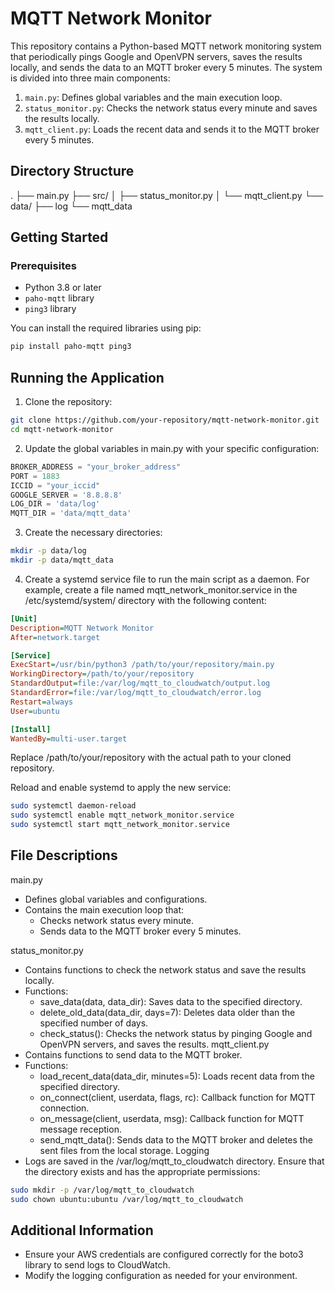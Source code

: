 # MQTT Network Monitor

This repository contains a Python-based MQTT network monitoring system that periodically pings Google and OpenVPN servers, saves the results locally, and sends the data to an MQTT broker every 5 minutes. The system is divided into three main components:

1. `main.py`: Defines global variables and the main execution loop.
2. `status_monitor.py`: Checks the network status every minute and saves the results locally.
3. `mqtt_client.py`: Loads the recent data and sends it to the MQTT broker every 5 minutes.

## Directory Structure

.
├── main.py
├── src/
│   ├── status_monitor.py
│   └── mqtt_client.py
└── data/
    ├── log
    └── mqtt_data

## Getting Started

### Prerequisites

- Python 3.8 or later
- `paho-mqtt` library
- `ping3` library

You can install the required libraries using pip:
```sh
pip install paho-mqtt ping3
```

## Running the Application

1. Clone the repository:

```sh
git clone https://github.com/your-repository/mqtt-network-monitor.git
cd mqtt-network-monitor
```

2. Update the global variables in main.py with your specific configuration:
```python
BROKER_ADDRESS = "your_broker_address"
PORT = 1883
ICCID = "your_iccid"
GOOGLE_SERVER = '8.8.8.8'
LOG_DIR = 'data/log'
MQTT_DIR = 'data/mqtt_data'
```

3. Create the necessary directories:
```sh
mkdir -p data/log
mkdir -p data/mqtt_data
```

4. Create a systemd service file to run the main script as a daemon. For example, create a file named mqtt_network_monitor.service in the /etc/systemd/system/ directory with the following content:

```ini
[Unit]
Description=MQTT Network Monitor
After=network.target

[Service]
ExecStart=/usr/bin/python3 /path/to/your/repository/main.py
WorkingDirectory=/path/to/your/repository
StandardOutput=file:/var/log/mqtt_to_cloudwatch/output.log
StandardError=file:/var/log/mqtt_to_cloudwatch/error.log
Restart=always
User=ubuntu

[Install]
WantedBy=multi-user.target
```

Replace /path/to/your/repository with the actual path to your cloned repository.

Reload and enable systemd to apply the new service:
```sh
sudo systemctl daemon-reload
sudo systemctl enable mqtt_network_monitor.service
sudo systemctl start mqtt_network_monitor.service
```

## File Descriptions
main.py
- Defines global variables and configurations.
- Contains the main execution loop that:
  - Checks network status every minute.
  - Sends data to the MQTT broker every 5 minutes.

status_monitor.py
- Contains functions to check the network status and save the results locally.
- Functions:
  - save_data(data, data_dir): Saves data to the specified directory.
  - delete_old_data(data_dir, days=7): Deletes data older than the specified number of days.
  - check_status(): Checks the network status by pinging Google and OpenVPN servers, and saves the results.
mqtt_client.py
- Contains functions to send data to the MQTT broker.
- Functions:
  - load_recent_data(data_dir, minutes=5): Loads recent data from the specified directory.
  - on_connect(client, userdata, flags, rc): Callback function for MQTT connection.
  - on_message(client, userdata, msg): Callback function for MQTT message reception.
  - send_mqtt_data(): Sends data to the MQTT broker and deletes the sent files from the local storage.
Logging
- Logs are saved in the /var/log/mqtt_to_cloudwatch directory. Ensure that the directory exists and has the appropriate permissions:

```sh
sudo mkdir -p /var/log/mqtt_to_cloudwatch
sudo chown ubuntu:ubuntu /var/log/mqtt_to_cloudwatch
```

## Additional Information
- Ensure your AWS credentials are configured correctly for the boto3 library to send logs to CloudWatch.
- Modify the logging configuration as needed for your environment.
